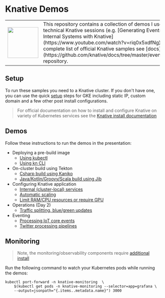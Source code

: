 # Knative Demos

<table border="0">
    <tr>
        <td>
            <img src ="images/logo.png" width="100"/>
        </td>
        <td>
            This repository contains a collection of demos I use in different technical Knative  sessions (e.g. [Generating Events from Your Internal Systems with Knative](https://www.youtube.com/watch?v=riq0x5xdfNg)). For the complete list of official Knative samples see [docs](https://github.com/knative/docs/tree/master/eventing/samples) repository.
        </td>
    </tr>
</table>

## Setup

To run these samples you need to a Knative cluster. If you don't have one, you can use the quick [setup](setup/) steps for GKE including static IP, custom domain and a few other post install configurations.

> For official documentation on how to install and configure Knative on variety of Kubernetes services see the [Knative install documentation](https://github.com/knative/docs/tree/master/docs/install)

## Demos

Follow these instructions to run the demos in the presentation:

* Deploying a pre-build image
  * [Using kubectl](simple-kubectl-deploy/)
  * [Using kn CLI](kn-cli-deploy/)
* On-cluster build using Tekton
  * [Csharp build using Kaniko](tekton-kaniko-build/)
  * [Java/Kotlin/Groovy/Scala build using Jib](tekton-jib-build/)
* Configuring Knative application
  * [Internal (cluster-local) services](service-internal/)
  * [Automatic scaling](autoscaling/)
  * [Limit RAM/CPU resources or require GPU](service-config/)
* Operations (Day 2)
  * [Traffic splitting, blue/green updates](traffic-splitting/)
* Eventing
  * [Processing IoT core events](eventing-iot/)
  * [Twitter processing pipelines](eventing-pipeline/)

## Monitoring

> Note, the monitoring/observability components require [additional install](https://github.com/knative/docs/blob/master/serving/installing-logging-metrics-traces.md)

Run the following command to watch your Kubernetes pods while running the demos:

```shell
kubectl port-forward -n knative-monitoring  \
    $(kubectl get pods -n knative-monitoring --selector=app=grafana \
    --output=jsonpath="{.items..metadata.name}") 3000
```
